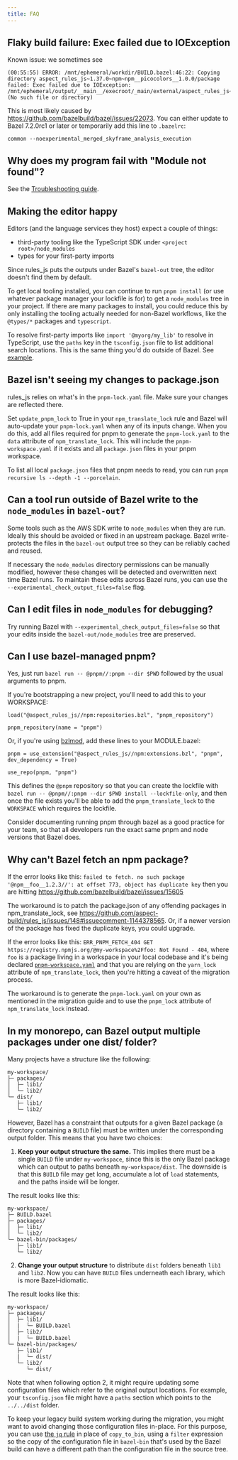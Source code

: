 ```yaml
---
title: FAQ
---
```


## Flaky build failure: Exec failed due to IOException

Known issue: we sometimes see

```
(00:55:55) ERROR: /mnt/ephemeral/workdir/BUILD.bazel:46:22: Copying directory aspect_rules_js~1.37.0~npm~npm__picocolors__1.0.0/package failed: Exec failed due to IOException: /mnt/ephemeral/output/__main__/execroot/_main/external/aspect_rules_js~1.37.0~npm~npm__picocolors__1.0.0/package (No such file or directory)
```

This is most likely caused by https://github.com/bazelbuild/bazel/issues/22073. You can either update to Bazel 7.2.0rc1 or later or temporarily add this line to `.bazelrc`:

```
common --noexperimental_merged_skyframe_analysis_execution
```

## Why does my program fail with "Module not found"?

See the [Troubleshooting guide](./troubleshooting.md).

## Making the editor happy

Editors (and the language services they host) expect a couple of things:

-   third-party tooling like the TypeScript SDK under `<project root>/node_modules`
-   types for your first-party imports

Since rules_js puts the outputs under Bazel's `bazel-out` tree, the editor doesn't find them by default.

To get local tooling installed, you can continue to run `pnpm install` (or use whatever package manager your lockfile is for)
to get a `node_modules` tree in your project.
If there are many packages to install, you could reduce this by only installing the tooling
actually needed for non-Bazel workflows, like the `@types/*` packages and `typescript`.

To resolve first-party imports like `import '@myorg/my_lib'` to resolve in TypeScript, use the
`paths` key in the `tsconfig.json` file to list additional search locations.
This is the same thing you'd do outside of Bazel.
See [example](https://github.com/aspect-build/rules_ts/blob/74d54bda208695d7e8992520e560166875cfbce7/examples/simple/tsconfig.json#L4-L10).

## Bazel isn't seeing my changes to package.json

rules_js relies on what's in the `pnpm-lock.yaml` file. Make sure your changes are reflected there.

Set `update_pnpm_lock` to True in your `npm_translate_lock` rule and Bazel will auto-update your
`pnpm-lock.yaml` when any of its inputs change. When you do this, add all files required
for pnpm to generate the `pnpm-lock.yaml` to the `data` attribute of `npm_translate_lock`. This will
include the `pnpm-workspace.yaml` if it exists and all `package.json` files in your pnpm workspace.

To list all local `package.json` files that pnpm needs to read, you can run
`pnpm recursive ls --depth -1 --porcelain`.

## Can a tool run outside of Bazel write to the `node_modules` in `bazel-out`?

Some tools such as the AWS SDK write to `node_modules` when they are run. Ideally this should be avoided or fixed in an upstream package. Bazel write-protects the files in the `bazel-out` output tree so they can be reliably cached and reused.

If necessary the `node_modules` directory permissions can be manually modified, however these changes will be detected and overwritten next time Bazel runs. To maintain these edits across Bazel runs, you can use the `--experimental_check_output_files=false` flag.

## Can I edit files in `node_modules` for debugging?

Try running Bazel with `--experimental_check_output_files=false` so that your edits inside the `bazel-out/node_modules` tree are preserved.

## Can I use bazel-managed pnpm?

Yes, just run `bazel run -- @pnpm//:pnpm --dir $PWD` followed by the usual arguments to pnpm.

If you're bootstrapping a new project, you'll need to add this to your WORKSPACE:

```starlark
load("@aspect_rules_js//npm:repositories.bzl", "pnpm_repository")

pnpm_repository(name = "pnpm")
```

Or, if you're using [bzlmod](https://bazel.build/external/overview#bzlmod), add these lines to your MODULE.bazel:

```starlark
pnpm = use_extension("@aspect_rules_js//npm:extensions.bzl", "pnpm", dev_dependency = True)

use_repo(pnpm, "pnpm")
```

This defines the `@pnpm` repository so that you can create the lockfile with
`bazel run -- @pnpm//:pnpm --dir $PWD install --lockfile-only`, and then once the file exists you'll
be able to add the `pnpm_translate_lock` to the `WORKSPACE` which requires the lockfile.

Consider documenting running pnpm through bazel as a good practice for your team, so that all developers run the exact same pnpm and node versions that Bazel does.

## Why can't Bazel fetch an npm package?

If the error looks like this: `failed to fetch. no such package '@npm__foo__1.2.3//': at offset 773, object has duplicate key`
then you are hitting https://github.com/bazelbuild/bazel/issues/15605

The workaround is to patch the package.json of any offending packages in npm_translate_lock, see https://github.com/aspect-build/rules_js/issues/148#issuecomment-1144378565.
Or, if a newer version of the package has fixed the duplicate keys, you could upgrade.

If the error looks like this: `ERR_PNPM_FETCH_404 GET https://registry.npmjs.org/@my-workspace%2Ffoo: Not Found - 404`, where `foo` is a package living in a workspace in your local
codebase and it's being declared [`pnpm-workspace.yaml`](https://pnpm.io/pnpm-workspace_yaml) and that you are relying on the `yarn_lock` attribute of `npm_translate_lock`, then
you're hitting a caveat of the migration process.

The workaround is to generate the `pnpm-lock.yaml` on your own as mentioned in the migration guide and to use the `pnpm_lock` attribute of `npm_translate_lock` instead.

## In my monorepo, can Bazel output multiple packages under one dist/ folder?

Many projects have a structure like the following:

```
my-workspace/
├─ packages/
│  ├─ lib1/
│  └─ lib2/
└─ dist/
   ├─ lib1/
   └─ lib2/
```

However, Bazel has a constraint that outputs for a given Bazel package (a directory containing a `BUILD` file) must be written under the corresponding output folder. This means that you have two choices:

1. **Keep your output structure the same.** This implies there must be a single `BUILD` file under `my-workspace`, since this is the only Bazel package which can output to paths beneath `my-workspace/dist`. The downside is that this `BUILD` file may get long, accumulate a lot of `load` statements, and the paths inside will be longer.

The result looks like this:

```
my-workspace/
├─ BUILD.bazel
├─ packages/
│  ├─ lib1/
│  └─ lib2/
└─ bazel-bin/packages/
   ├─ lib1/
   └─ lib2/
```

2. **Change your output structure** to distribute `dist` folders beneath `lib1` and `lib2`. Now you can have `BUILD` files underneath each library, which is more Bazel-idiomatic.

The result looks like this:

```
my-workspace/
├─ packages/
│  ├─ lib1/
│  |  └─ BUILD.bazel
│  ├─ lib2/
│  |  └─ BUILD.bazel
└─ bazel-bin/packages/
   ├─ lib1/
   |  └─ dist/
   └─ lib2/
      └─ dist/
```

Note that when following option 2, it might require updating some configuration files which refer to the original output locations. For example, your `tsconfig.json` file might have a `paths` section which points to the `../../dist` folder.

To keep your legacy build system working during the migration, you might want to avoid changing those configuration files in-place. For this purpose, you can use [the `jq` rule](https://docs.aspect.build/aspect-build/bazel-lib/v1.0.0/docs/jq-docgen.html#jq) in place of `copy_to_bin`, using a `filter` expression so the copy of the configuration file in `bazel-bin` that's used by the Bazel build can have a different path than the configuration file in the source tree.
